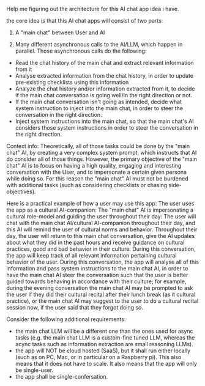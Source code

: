 Help me figuring out the architecture for this AI chat app idea i have.

the core idea is that this AI chat apps will consist of two parts:
1. A "main chat" between User and AI

2. Many different asynchronous calls to the AI/LLM, which happen in parallel. Those asynchronous calls do the following:
- Read the chat history of the main chat and extract relevant information from it
- Analyse extracted information from the chat history, in order to update pre-existing checklists using this information
- Analyze the chat history and/or information extracted from it, to decide if the main chat conversation is going well/in the right direction or not.
- If the main chat conversation isn't going as intended, decide what system instruction to inject into the main chat, in order to steer the conversation in the right direction.
- Inject system instructions into the main chat, so that the main chat's AI considers those system instructions in order to steer the conversation in the right direction.

Context info: Theoretically, all of those tasks could be done by the "main chat" AI, by creating a very complex system prompt, which instructs that AI do consider all of those things. However, the primary objective of the "main chat" AI is to focus on having a high quality, engaging and interesting conversation with the User, and to impersonate a certain given persona while doing so. For this reason the "main chat" AI must not be burdened with additional tasks (such as considering checklists or chasing side-objectives).

Here is a practical example of how a user may use this app:
The user uses the app as a cultural AI-companion: The "main chat" AI is impersonating a cultural role-model and guiding the user throughout their day: The user will chat with the main chat AI/cultural AI-companion throughout their day, and this AI will remind the user of cultural norms and behavior. 
Throughout their day, the user will return to this main chat conversation, give the AI updates about what they did in the past hours and receive guidance on cultural practices, good and bad behavior in their culture.
During this conversation, the app will keep track of all relevant information pertaining cultural behavior of the user. During this conversation, the app will analyse all of this information and pass system instructions to the main chat AI, in order to have the main chat AI steer the conversation such that the user is better guided towards behaving in accordance with their culture; for example, during the evening conversation the main chat AI may be prompted to ask the user if they did their cultural recital after their lunch break (as it cultural practice), or the main chat AI may suggest to the user to do a cultural recital session now, if the user said that they forgot doing so.  

Consider the following additional requirements:
- the main chat LLM will be a different one than the ones used for async tasks (e.g. the main chat LLM is a custom-fine tuned LLM, whereas the acync tasks such as information extraction are small reasoning LLMs).
- the app will NOT be cloud hosted (SaaS), but it shall run either locally (such as on PC, Mac, or in particular on a Raspberry pi). This also means that it does not have to scale. It also means that the app will only be single-user.
- the app shall be single-confersation.